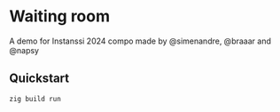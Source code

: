 # Waiting room

A demo for Instanssi 2024 compo made by @simenandre, @braaar and @napsy

## Quickstart

```shell
zig build run
```


